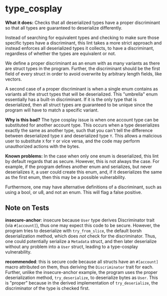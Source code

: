 # type_cosplay

**What it does:** Checks that all deserialized types have a proper discriminant so that
all types are guaranteed to deserialize differently.

Instead of searching for equivalent types and checking to make sure those specific
types have a discriminant, this lint takes a more strict approach and instead enforces
all deserialized types it collects, to have a discriminant, regardless of whether the
types are equivalent or not.

We define a proper discriminant as an enum with as many variants as there are struct
types in the program. Further, the discriminant should be the first field of every
struct in order to avoid overwrite by arbitrary length fields, like vectors.

A second case of a proper discriminant is when a single enum contains as variants all the struct
types that will be deserialized. This "umbrella" enum essentially has a built-in
discriminant. If it is the only type that is deserialized, then all struct types
are guaranteed to be unique since the program will have to match a specific variant.

**Why is this bad?**
The type cosplay issue is when one account type can be substituted for another account type.
This occurs when a type deserializes exactly the same as another type, such that you can't
tell the difference between deserialized type `X` and deserialized type `Y`. This allows a
malicious user to substitute `X` for `Y` or vice versa, and the code may perform unauthorized
actions with the bytes.

**Known problems:** In the case when only one enum is deserialized, this lint by default
regards that as secure. However, this is not always the case. For example, if the program
defines another enum and serializes, but never deserializes it, a user could create this enum,
and, if it deserializes the same as the first enum, then this may be a possible vulnerability.

Furthermore, one may have alternative definitions of a discriminant, such as using a bool,
or u8, and not an enum. This will flag a false positive.

## Note on Tests

**insecure-anchor**: insecure because `User` type derives Discriminator trait (via `#[account]`),
thus one may expect this code to be secure. However, the program tries to deserialize with
`try_from_slice`, the default borsh deserialization method, which does _not_ check for the
discriminator. Thus, one could potentially serialize a `Metadata` struct, and then later
deserialize without any problem into a `User` struct, leading to a type-cosplay vulnerability.

**recommended**: this is secure code because all structs have an `#[account]` macro attributed
on them, thus deriving the `Discriminator` trait for each. Further, unlike the insecure-anchor
example, the program uses the proper deserialization method, `try_deserialize`, to deserialize
bytes as `User`. This is "proper" because in the derived implementation of `try_deserialize`,
the discriminator of the type is checked first.
